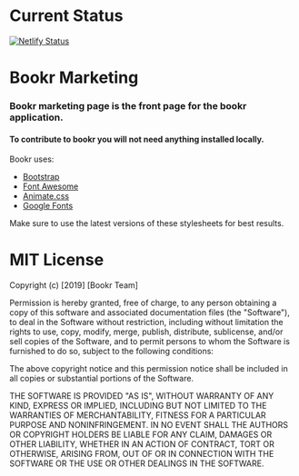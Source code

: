 # Current Status
[![Netlify Status](https://api.netlify.com/api/v1/badges/42831e1e-96a4-40fa-8b38-fc62a759b76c/deploy-status)](https://app.netlify.com/sites/bookr-site/deploys)

# Bookr Marketing
### Bookr marketing page is the front page for the bookr application.

#### To contribute to bookr you will not need anything installed locally.
Bookr uses:
* [Bootstrap](https://getbootstrap.com/docs/4.0/getting-started/introduction/)
* [Font Awesome](https://fontawesome.com/start)
* [Animate.css](https://daneden.github.io/animate.css/)
* [Google Fonts](https://fonts.google.com/)

Make sure to use the latest versions of these stylesheets for best results.

# MIT License

Copyright (c) [2019] [Bookr Team]

Permission is hereby granted, free of charge, to any person obtaining a copy
of this software and associated documentation files (the "Software"), to deal
in the Software without restriction, including without limitation the rights
to use, copy, modify, merge, publish, distribute, sublicense, and/or sell
copies of the Software, and to permit persons to whom the Software is
furnished to do so, subject to the following conditions:

The above copyright notice and this permission notice shall be included in all
copies or substantial portions of the Software.

THE SOFTWARE IS PROVIDED "AS IS", WITHOUT WARRANTY OF ANY KIND, EXPRESS OR
IMPLIED, INCLUDING BUT NOT LIMITED TO THE WARRANTIES OF MERCHANTABILITY,
FITNESS FOR A PARTICULAR PURPOSE AND NONINFRINGEMENT. IN NO EVENT SHALL THE
AUTHORS OR COPYRIGHT HOLDERS BE LIABLE FOR ANY CLAIM, DAMAGES OR OTHER
LIABILITY, WHETHER IN AN ACTION OF CONTRACT, TORT OR OTHERWISE, ARISING FROM,
OUT OF OR IN CONNECTION WITH THE SOFTWARE OR THE USE OR OTHER DEALINGS IN THE
SOFTWARE.